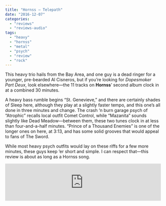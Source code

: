 ```yaml
---
title: "Hornss – Telepath"
date: "2016-12-07"
categories: 
  - "reviews"
  - "reviews-audio"
tags: 
  - "heavy"
  - "hornss"
  - "metal"
  - "psych"
  - "review"
  - "rock"
---
```


This heavy trio hails from the Bay Area, and one guy is a dead ringer for a younger, pre-bearded Al Cisneros, but if you’re looking for _Dopesmoker Part Deux_, look elsewhere—the 11 tracks on **Hornss**’ second album clock in at a combined 30 minutes.

A heavy bass rumble begins “St. Genevieve,” and there are certainly shades of Sleep here, although they play at a slightly faster tempo, and this one’s all done in three minutes and change. The crash ‘n burn garage psych of “Atrophic” recalls local outfit Comet Control, while “Mazanita” sounds slightly like Dead Meadow—between them, these two tunes clock in at less than four-and-a-half minutes. “Prince of a Thousand Enemies” is one of the longer ones on here, at 3:13, and has some solid grooves that would appeal to fans of The Sword.

While most heavy psych outfits would lay on these riffs for a few more minutes, these guys keep ‘er short and simple. I can respect that—this review is about as long as a Hornss song.

<iframe style="border: 0; width: 100%; height: 120px;" src="https://bandcamp.com/EmbeddedPlayer/album=14464476/size=large/bgcol=ffffff/linkcol=0687f5/tracklist=false/artwork=small/transparent=true/" width="300" height="150" seamless=""><a href="http://hornss.bandcamp.com/album/telepath">Telepath by HORNSS</a></iframe>
